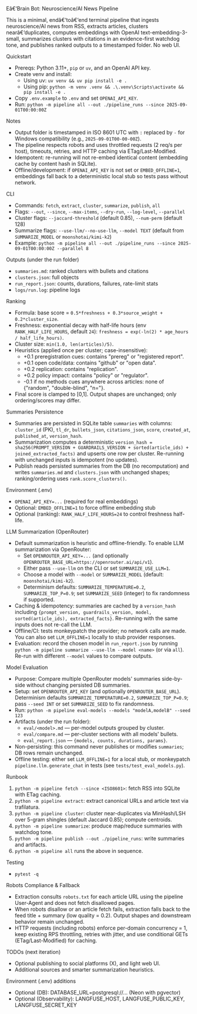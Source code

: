 ﻿Eâ€‘Brain Bot: Neuroscience/AI News Pipeline

This is a minimal, endâ€‘toâ€‘end terminal pipeline that ingests neuroscience/AI news from RSS, extracts articles, clusters nearâ€‘duplicates, computes embeddings with OpenAI text-embedding-3-small, summarizes clusters with citations in an evidence-first watchdog tone, and publishes ranked outputs to a timestamped folder. No web UI.

Quickstart

- Prereqs: Python 3.11+, `pip` or `uv`, and an OpenAI API key.
- Create venv and install:
  - Using uv: `uv venv && uv pip install -e .`
  - Using pip: `python -m venv .venv && .\.venv\Scripts\activate && pip install -e .`
- Copy `.env.example` to `.env` and set `OPENAI_API_KEY`.
- Run: `python -m pipeline all --out ./pipeline_runs --since 2025-09-01T00:00:00Z`

Notes

- Output folder is timestamped in ISO 8601 UTC with `:` replaced by `-` for Windows compatibility (e.g., `2025-09-01T00-00-00Z`).
- The pipeline respects robots and uses throttled requests (2 req/s per host), timeouts, retries, and HTTP caching via ETag/Last-Modified.
- Idempotent: re-running will not re-embed identical content (embedding cache by content hash in SQLite).
- Offline/development: if `OPENAI_API_KEY` is not set or `EMBED_OFFLINE=1`, embeddings fall back to a deterministic local stub so tests pass without network.

CLI

- Commands: `fetch`, `extract`, `cluster`, `summarize`, `publish`, `all`
- Flags: `--out`, `--since`, `--max-items`, `--dry-run`, `--log-level`, `--parallel`
- Cluster flags: `--jaccard-threshold` (default 0.85), `--num-perm` (default 128)
- Summarize flags: `--use-llm/--no-use-llm`, `--model TEXT` (default from `SUMMARIZE_MODEL` or `moonshotai/kimi-k2`)
- Example: `python -m pipeline all --out ./pipeline_runs --since 2025-09-01T00:00:00Z --parallel 8`

Outputs (under the run folder)

- `summaries.md`: ranked clusters with bullets and citations
- `clusters.json`: full objects
- `run_report.json`: counts, durations, failures, rate-limit stats
- `logs/run.log`: pipeline logs

Ranking

- Formula: base score = `0.5*freshness + 0.3*source_weight + 0.2*cluster_size`.
- Freshness: exponential decay with half-life hours (env `RANK_HALF_LIFE_HOURS`, default `24`): `freshness = exp(-ln(2) * age_hours / half_life_hours)`.
- Cluster size: `min(1.0, len(articles)/5)`.
- Heuristics (applied once per cluster; case-insensitive):
  - +0.1 preregistration cues: contains "prereg" or "registered report".
  - +0.1 open code/data: contains "github" or "open data".
  - +0.2 replication: contains "replication".
  - +0.2 policy impact: contains "policy" or "regulator".
  - -0.1 if no methods cues anywhere across articles: none of {"random", "double-blind", "n="}.
- Final score is clamped to [0,1]. Output shapes are unchanged; only ordering/scores may differ.

Summaries Persistence

- Summaries are persisted in SQLite table `summaries` with columns: `cluster_id` (PK), `tl_dr`, `bullets_json`, `citations_json`, `score`, `created_at`, `published_at`, `version_hash`.
- Summarization computes a deterministic `version_hash = sha256(PROMPT_VERSION + GUARDRAILS_VERSION + sorted(article_ids) + joined_extracted_facts)` and upserts one row per cluster. Re-running with unchanged inputs is idempotent (no updates).
- Publish reads persisted summaries from the DB (no recomputation) and writes `summaries.md` and `clusters.json` with unchanged shapes; ranking/ordering uses `rank.score_clusters()`.

Environment (.env)

- `OPENAI_API_KEY=...` (required for real embeddings)
- Optional: `EMBED_OFFLINE=1` to force offline embedding stub
- Optional (ranking): `RANK_HALF_LIFE_HOURS=24` to control freshness half-life.

LLM Summarization (OpenRouter)

- Default summarization is heuristic and offline-friendly. To enable LLM summarization via OpenRouter:
  - Set `OPENROUTER_API_KEY=...` (and optionally `OPENROUTER_BASE_URL=https://openrouter.ai/api/v1`).
  - Either pass `--use-llm` on the CLI or set `SUMMARIZE_USE_LLM=1`.
  - Choose a model with `--model` or `SUMMARIZE_MODEL` (default: `moonshotai/kimi-k2`).
  - Determinism defaults: `SUMMARIZE_TEMPERATURE=0.2`, `SUMMARIZE_TOP_P=0.9`; set `SUMMARIZE_SEED` (integer) to fix randomness if supported.
- Caching & idempotency: summaries are cached by a `version_hash` including `{prompt_version, guardrails_version, model, sorted(article_ids), extracted_facts}`. Re-running with the same inputs does not re-call the LLM.
- Offline/CI: tests monkeypatch the provider; no network calls are made. You can also set `LLM_OFFLINE=1` locally to stub provider responses.
- Evaluation: record the chosen model in `run_report.json` by running `python -m pipeline summarize --use-llm --model <name>` (or via `all`). Re-run with different `--model` values to compare outputs.

Model Evaluation

- Purpose: Compare multiple OpenRouter models' summaries side-by-side without changing persisted DB summaries.
- Setup: set `OPENROUTER_API_KEY` (and optionally `OPENROUTER_BASE_URL`). Determinism defaults `SUMMARIZE_TEMPERATURE=0.2`, `SUMMARIZE_TOP_P=0.9`; pass `--seed INT` or set `SUMMARIZE_SEED` to fix randomness.
- Run: `python -m pipeline eval-models --models "modelA,modelB" --seed 123`
- Artifacts (under the run folder):
  - `eval/<model>.md` — per-model outputs grouped by cluster.
  - `eval/compare.md` — per-cluster sections with all models' bullets.
  - `eval_report.json` — `{models, counts, durations, params}`.
- Non-persisting: this command never publishes or modifies `summaries`; DB rows remain unchanged.
- Offline testing: either set `LLM_OFFLINE=1` for a local stub, or monkeypatch `pipeline.llm.generate_chat` in tests (see `tests/test_eval_models.py`).

Runbook

1) `python -m pipeline fetch --since <ISO8601>`: fetch RSS into SQLite with ETag caching.
2) `python -m pipeline extract`: extract canonical URLs and article text via trafilatura.
3) `python -m pipeline cluster`: cluster near-duplicates via MinHash/LSH over 5-gram shingles (default Jaccard 0.85); compute centroids.
4) `python -m pipeline summarize`: produce map/reduce summaries with watchdog tone.
5) `python -m pipeline publish --out ./pipeline_runs`: write summaries and artifacts.
6) `python -m pipeline all` runs the above in sequence.

Testing

- `pytest -q`

Robots Compliance & Fallback

- Extraction consults `robots.txt` for each article URL using the pipeline User-Agent and does not fetch disallowed pages.
- When robots disallow or an article fetch fails, extraction falls back to the feed title + summary (low quality = 0.2). Output shapes and downstream behavior remain unchanged.
- HTTP requests (including robots) enforce per-domain concurrency = 1, keep existing RPS throttling, retries with jitter, and use conditional GETs (ETag/Last-Modified) for caching.

TODOs (next iteration)

- Optional publishing to social platforms (X), and light web UI.
- Additional sources and smarter summarization heuristics.


Environment (.env) additions

- Optional (DB): DATABASE_URL=postgresql://... (Neon with pgvector)
- Optional (Observability): LANGFUSE_HOST, LANGFUSE_PUBLIC_KEY, LANGFUSE_SECRET_KEY


